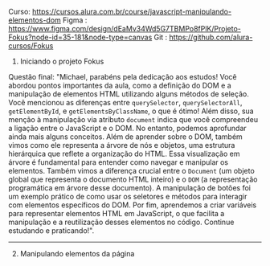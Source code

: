 Curso: https://cursos.alura.com.br/course/javascript-manipulando-elementos-dom
Figma : https://www.figma.com/design/dEaMv34Wd5G7TBMPo8fPlK/Projeto-Fokus?node-id=35-181&node-type=canvas 
Git : https://github.com/alura-cursos/Fokus

1. Iniciando o projeto Fokus

Questão final: "Michael, parabéns pela dedicação aos estudos! Você abordou pontos importantes da aula, como a definição do DOM e a manipulação de elementos HTML utilizando alguns métodos de seleção. Você mencionou as diferenças entre `querySelector`, `querySelectorAll`, `getElementById`, e `getElementsByClassName`, o que é ótimo! Além disso, sua menção à manipulação via atributo `document` indica que você compreendeu a ligação entre o JavaScript e o DOM. No entanto, podemos aprofundar ainda mais alguns conceitos. Além de aprender sobre o DOM, também vimos como ele representa a árvore de nós e objetos, uma estrutura hierárquica que reflete a organização do HTML. Essa visualização em árvore é fundamental para entender como navegar e manipular os elementos. Também vimos a diferença crucial entre o `Document` (um objeto global que representa o documento HTML inteiro) e o `DOM` (a representação programática em árvore desse documento). A manipulação de botões foi um exemplo prático de como usar os seletores e métodos para interagir com elementos específicos do DOM. Por fim, aprendemos a criar variáveis para representar elementos HTML em JavaScript, o que facilita a manipulação e a reutilização desses elementos no código. Continue estudando e praticando!".

*************************************************************************************************************************

2. Manipulando elementos da página